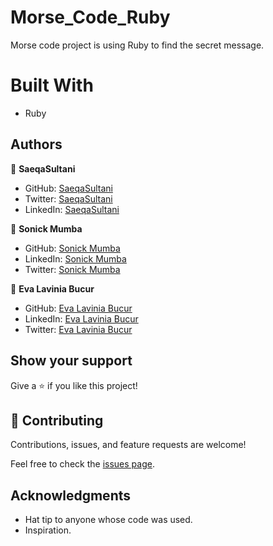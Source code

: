 # Morse_Code_Ruby
Morse code project is using Ruby to find the secret message.

# Built With
- Ruby
## Authors

👤 **SaeqaSultani**

- GitHub: [SaeqaSultani](https://github.com/SaeqaSultani)
- Twitter: [SaeqaSultani](https://twitter.com/SaeqaSultani)
- LinkedIn: [SaeqaSultani](https://www.linkedin.com/in/saeqa-sultani/)

👤 **Sonick Mumba**

- GitHub: [Sonick Mumba](https://github.com/Sonickmumba)
- LinkedIn: [Sonick Mumba](https://www.linkedin.com/in/sonick-m-301557a2/)
- Twitter: [Sonick Mumba](https://twitter.com/MumbaSonick)

👤 **Eva Lavinia Bucur**

- GitHub: [Eva Lavinia Bucur](https://github.com/BucurEva87)
- LinkedIn: [Eva Lavinia Bucur](https://www.linkedin.com/in/eva-lavinia-bucur/)
- Twitter: [Eva Lavinia Bucur](https://twitter.com/BucurEva)

## Show your support

Give a ⭐️ if you like this project!

## 🤝 Contributing

Contributions, issues, and feature requests are welcome!

Feel free to check the [issues page](../../issues/).

## Acknowledgments

- Hat tip to anyone whose code was used.
- Inspiration.
